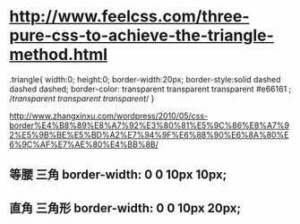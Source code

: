 # http://www.feelcss.com/three-pure-css-to-achieve-the-triangle-method.html

.triangle{
	width:0;
	height:0;
	border-width:20px;
	border-style:solid dashed dashed dashed;
	border-color: transparent transparent transparent #e66161 ;
	/*transparent transparent transparent*/
}
		
		
http://www.zhangxinxu.com/wordpress/2010/05/css-border%E4%B8%89%E8%A7%92%E3%80%81%E5%9C%86%E8%A7%92%E5%9B%BE%E5%BD%A2%E7%94%9F%E6%88%90%E6%8A%80%E6%9C%AF%E7%AE%80%E4%BB%8B/


## 等腰 三角 border-width: 0 0 10px 10px;

## 直角 三角形 border-width: 0 0 10px 20px;
